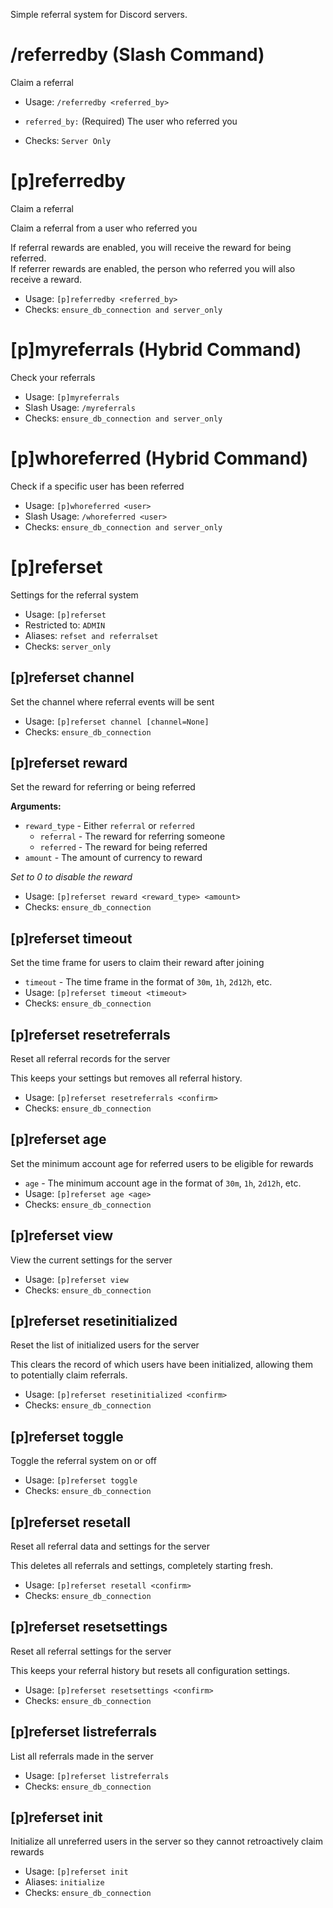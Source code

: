 Simple referral system for Discord servers.

# /referredby (Slash Command)
Claim a referral<br/>
 - Usage: `/referredby <referred_by>`
 - `referred_by:` (Required) The user who referred you

 - Checks: `Server Only`
# [p]referredby
Claim a referral<br/>

Claim a referral from a user who referred you<br/>

If referral rewards are enabled, you will receive the reward for being referred.<br/>
If referrer rewards are enabled, the person who referred you will also receive a reward.<br/>
 - Usage: `[p]referredby <referred_by>`
 - Checks: `ensure_db_connection and server_only`
# [p]myreferrals (Hybrid Command)
Check your referrals<br/>
 - Usage: `[p]myreferrals`
 - Slash Usage: `/myreferrals`
 - Checks: `ensure_db_connection and server_only`
# [p]whoreferred (Hybrid Command)
Check if a specific user has been referred<br/>
 - Usage: `[p]whoreferred <user>`
 - Slash Usage: `/whoreferred <user>`
 - Checks: `ensure_db_connection and server_only`
# [p]referset
Settings for the referral system<br/>
 - Usage: `[p]referset`
 - Restricted to: `ADMIN`
 - Aliases: `refset and referralset`
 - Checks: `server_only`
## [p]referset channel
Set the channel where referral events will be sent<br/>
 - Usage: `[p]referset channel [channel=None]`
 - Checks: `ensure_db_connection`
## [p]referset reward
Set the reward for referring or being referred<br/>

**Arguments:**<br/>
- `reward_type` - Either `referral` or `referred`<br/>
  - `referral` - The reward for referring someone<br/>
  - `referred` - The reward for being referred<br/>
- `amount` - The amount of currency to reward<br/>

*Set to 0 to disable the reward*<br/>
 - Usage: `[p]referset reward <reward_type> <amount>`
 - Checks: `ensure_db_connection`
## [p]referset timeout
Set the time frame for users to claim their reward after joining<br/>

- `timeout` - The time frame in the format of `30m`, `1h`, `2d12h`, etc.<br/>
 - Usage: `[p]referset timeout <timeout>`
 - Checks: `ensure_db_connection`
## [p]referset resetreferrals
Reset all referral records for the server<br/>

This keeps your settings but removes all referral history.<br/>
 - Usage: `[p]referset resetreferrals <confirm>`
 - Checks: `ensure_db_connection`
## [p]referset age
Set the minimum account age for referred users to be eligible for rewards<br/>

- `age` - The minimum account age in the format of `30m`, `1h`, `2d12h`, etc.<br/>
 - Usage: `[p]referset age <age>`
 - Checks: `ensure_db_connection`
## [p]referset view
View the current settings for the server<br/>
 - Usage: `[p]referset view`
 - Checks: `ensure_db_connection`
## [p]referset resetinitialized
Reset the list of initialized users for the server<br/>

This clears the record of which users have been initialized, allowing them<br/>
to potentially claim referrals.<br/>
 - Usage: `[p]referset resetinitialized <confirm>`
 - Checks: `ensure_db_connection`
## [p]referset toggle
Toggle the referral system on or off<br/>
 - Usage: `[p]referset toggle`
 - Checks: `ensure_db_connection`
## [p]referset resetall
Reset all referral data and settings for the server<br/>

This deletes all referrals and settings, completely starting fresh.<br/>
 - Usage: `[p]referset resetall <confirm>`
 - Checks: `ensure_db_connection`
## [p]referset resetsettings
Reset all referral settings for the server<br/>

This keeps your referral history but resets all configuration settings.<br/>
 - Usage: `[p]referset resetsettings <confirm>`
 - Checks: `ensure_db_connection`
## [p]referset listreferrals
List all referrals made in the server<br/>
 - Usage: `[p]referset listreferrals`
 - Checks: `ensure_db_connection`
## [p]referset init
Initialize all unreferred users in the server so they cannot retroactively claim rewards<br/>
 - Usage: `[p]referset init`
 - Aliases: `initialize`
 - Checks: `ensure_db_connection`
